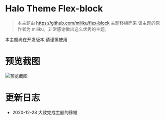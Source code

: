 # Halo Theme  Flex-block
> 本主题由 https://github.com/miiiku/flex-block 主题移植而来
该主题的原作者为 miiiku，非常感谢做出这么优秀的主题。

本主题尚在开发版本,请谨慎使用

# 预览截图
![预览截图](https://image.guiyunweb.com/2020/%E5%B1%8F%E5%B9%95%E6%88%AA%E5%9B%BE%202020-12-28%20112347_1609125853779.png)

# 更新日志
 - 2020-12-28 大致完成主题的移植
